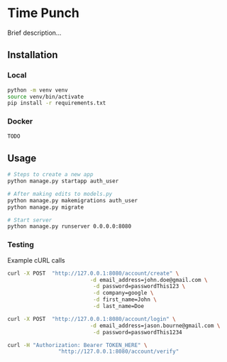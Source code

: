 # Time Punch

Brief description...

## Installation

### Local
```bash
python -m venv venv
source venv/bin/activate
pip install -r requirements.txt
```

### Docker
```bash
TODO
```

## Usage
```bash
# Steps to create a new app
python manage.py startapp auth_user

# After making edits to models.py
python manage.py makemigrations auth_user
python manage.py migrate

# Start server
python manage.py runserver 0.0.0.0:8080
```


### Testing

Example cURL calls
```bash
curl -X POST  "http://127.0.0.1:8080/account/create" \
                          -d email_address=john.doe@gmail.com \
                           -d password=passwordThis123 \
                           -d company=google \
                           -d first_name=John \
                           -d last_name=Doe

curl -X POST  "http://127.0.0.1:8080/account/login" \
                          -d email_address=jason.bourne@gmail.com \
                           -d password=passwordThis1234

curl -H "Authorization: Bearer TOKEN_HERE" \
                "http://127.0.0.1:8080/account/verify"
```
